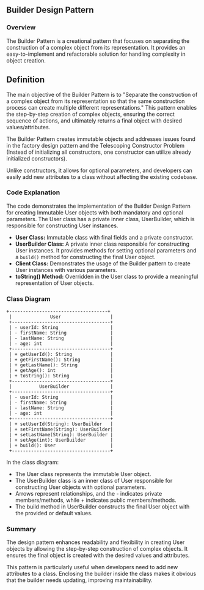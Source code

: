 ## Builder Design Pattern
### Overview

The Builder Pattern is a creational pattern that focuses on separating the construction of a complex object from its representation. It provides an easy-to-implement and refactorable solution for handling complexity in object creation.

## Definition
The main objective of the Builder Pattern is to "Separate the construction of a complex object from its representation so that the same construction process can create multiple different representations." This pattern enables the step-by-step creation of complex objects, ensuring the correct sequence of actions, and ultimately returns a final object with desired values/attributes.

The Builder Pattern creates immutable objects and addresses issues found in the factory design pattern and the Telescoping Constructor Problem (Instead of initializing all constructors, one constructor can utilize already initialized constructors).

Unlike constructors, it allows for optional parameters, and developers can easily add new attributes to a class without affecting the existing codebase.

### Code Explanation
The code demonstrates the implementation of the Builder Design Pattern for creating Immutable User objects with both mandatory and optional parameters. The User class has a private inner class, UserBuilder, which is responsible for constructing User instances.

- **User Class:** Immutable class with final fields and a private constructor.
- **UserBuilder Class:** A private inner class responsible for constructing User instances. It provides methods for setting optional parameters and a `build()` method for constructing the final User object.
- **Client Class:** Demonstrates the usage of the Builder pattern to create User instances with various parameters.
- **toString() Method:** Overridden in the User class to provide a meaningful representation of User objects.

### Class Diagram
```
+------------------------------------+
 |              User                  |
 +------------------------------------+
 | - userId: String                   |
 | - firstName: String                |
 | - lastName: String                 |
 | - age: int                         |
 +------------------------------------+
 | + getUserId(): String              |
 | + getFirstName(): String           |
 | + getLastName(): String            |
 | + getAge(): int                    |
 | + toString(): String               |
 +------------------------------------+
 |          UserBuilder               |
 +------------------------------------+
 | - userId: String                   |
 | - firstName: String                |
 | - lastName: String                 |
 | - age: int                         |
 +------------------------------------+
 | + setUserId(String): UserBuilder   |
 | + setFirstName(String): UserBuilder|
 | + setLastName(String): UserBuilder |
 | + setAge(int): UserBuilder         |
 | + build(): User                    |
 +------------------------------------+
```

In the class diagram:
- The User class represents the immutable User object.
- The UserBuilder class is an inner class of User responsible for constructing
  User objects with optional parameters.
- Arrows represent relationships, and the - indicates private members/methods,
  while + indicates public members/methods.
- The build method in UserBuilder constructs the final User object with the provided
  or default values.


### Summary

The design pattern enhances readability and flexibility in creating User objects by allowing the step-by-step construction of complex objects. It ensures the final object is created with the desired values and attributes.

This pattern is particularly useful when developers need to add new attributes to a class. Enclosing the builder inside the class makes it obvious that the builder needs updating, improving maintainability.
